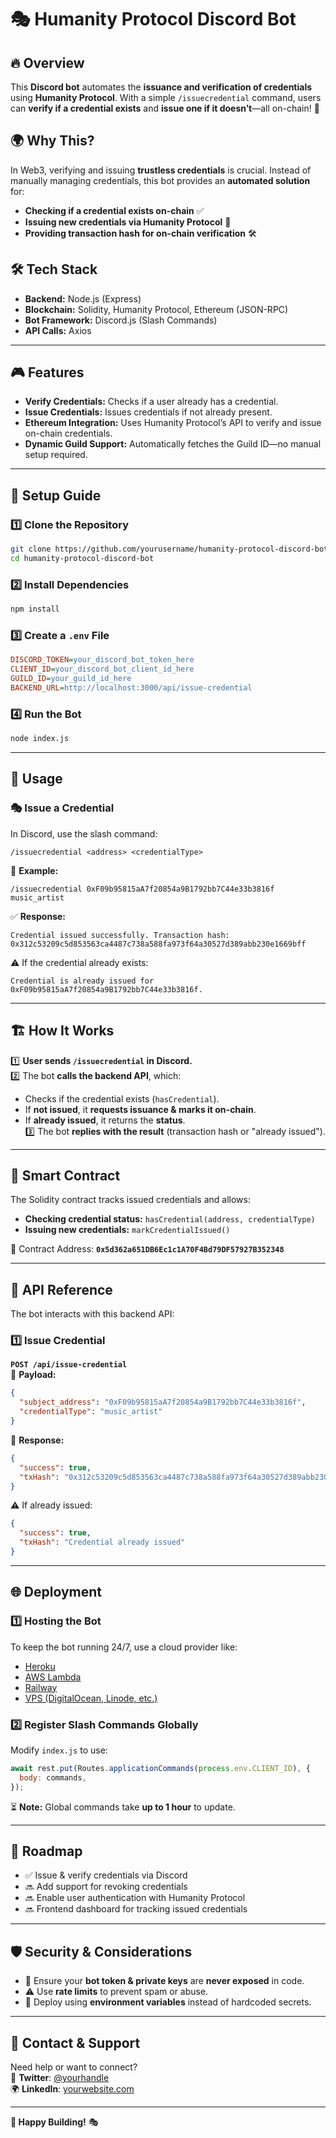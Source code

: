 # 🎭 Humanity Protocol Discord Bot

## 🔥 Overview

This **Discord bot** automates the **issuance and verification of credentials** using **Humanity Protocol**. With a simple `/issuecredential` command, users can **verify if a credential exists** and **issue one if it doesn’t**—all on-chain! 🚀

## 🌍 Why This?

In Web3, verifying and issuing **trustless credentials** is crucial. Instead of manually managing credentials, this bot provides an **automated solution** for:

- **Checking if a credential exists on-chain** ✅
- **Issuing new credentials via Humanity Protocol** 🔗
- **Providing transaction hash for on-chain verification** 🛠

## 🛠 Tech Stack

- **Backend:** Node.js (Express)
- **Blockchain:** Solidity, Humanity Protocol, Ethereum (JSON-RPC)
- **Bot Framework:** Discord.js (Slash Commands)
- **API Calls:** Axios

---

## 🎮 Features

- **Verify Credentials:** Checks if a user already has a credential.
- **Issue Credentials:** Issues credentials if not already present.
- **Ethereum Integration:** Uses Humanity Protocol’s API to verify and issue on-chain credentials.
- **Dynamic Guild Support:** Automatically fetches the Guild ID—no manual setup required.

---

## 📌 Setup Guide

### 1️⃣ **Clone the Repository**

```bash
git clone https://github.com/yourusername/humanity-protocol-discord-bot.git
cd humanity-protocol-discord-bot
```

### 2️⃣ **Install Dependencies**

```bash
npm install
```

### 3️⃣ **Create a `.env` File**

```ini
DISCORD_TOKEN=your_discord_bot_token_here
CLIENT_ID=your_discord_bot_client_id_here
GUILD_ID=your_guild_id_here
BACKEND_URL=http://localhost:3000/api/issue-credential
```

### 4️⃣ **Run the Bot**

```bash
node index.js
```

---

## 🚀 Usage

### **🎭 Issue a Credential**

In Discord, use the slash command:

```
/issuecredential <address> <credentialType>
```

📌 **Example:**

```
/issuecredential 0xF09b95815aA7f20854a9B1792bb7C44e33b3816f music_artist
```

✅ **Response:**

```
Credential issued successfully. Transaction hash: 0x312c53209c5d853563ca4487c738a588fa973f64a30527d389abb230e1669bff
```

⚠️ If the credential already exists:

```
Credential is already issued for 0xF09b95815aA7f20854a9B1792bb7C44e33b3816f.
```

---

## 🏗 How It Works

1️⃣ **User sends `/issuecredential` in Discord.**  
2️⃣ The bot **calls the backend API**, which:

- Checks if the credential exists (`hasCredential`).
- If **not issued**, it **requests issuance & marks it on-chain**.
- If **already issued**, it returns the **status**.  
  3️⃣ The bot **replies with the result** (transaction hash or "already issued").

---

## 🔗 Smart Contract

The Solidity contract tracks issued credentials and allows:

- **Checking credential status:** `hasCredential(address, credentialType)`
- **Issuing new credentials:** `markCredentialIssued()`

📌 Contract Address: **`0x5d362a651DB6Ec1c1A70F4Bd79DF57927B352348`**

---

## 🤖 API Reference

The bot interacts with this backend API:

### **1️⃣ Issue Credential**

**`POST /api/issue-credential`**  
📌 **Payload:**

```json
{
  "subject_address": "0xF09b95815aA7f20854a9B1792bb7C44e33b3816f",
  "credentialType": "music_artist"
}
```

📌 **Response:**

```json
{
  "success": true,
  "txHash": "0x312c53209c5d853563ca4487c738a588fa973f64a30527d389abb230e1669bff"
}
```

⚠️ If already issued:

```json
{
  "success": true,
  "txHash": "Credential already issued"
}
```

---

## 🌐 Deployment

### **1️⃣ Hosting the Bot**

To keep the bot running 24/7, use a cloud provider like:

- [Heroku](https://www.heroku.com/)
- [AWS Lambda](https://aws.amazon.com/lambda/)
- [Railway](https://railway.app/)
- [VPS (DigitalOcean, Linode, etc.)](https://www.digitalocean.com/)

### **2️⃣ Register Slash Commands Globally**

Modify `index.js` to use:

```js
await rest.put(Routes.applicationCommands(process.env.CLIENT_ID), {
  body: commands,
});
```

⏳ **Note:** Global commands take **up to 1 hour** to update.

---

## 📜 Roadmap

- ✅ Issue & verify credentials via Discord
- 🔜 Add support for revoking credentials
- 🔜 Enable user authentication with Humanity Protocol
- 🔜 Frontend dashboard for tracking issued credentials

---

## 🛡 Security & Considerations

- 🔐 Ensure your **bot token & private keys** are **never exposed** in code.
- ⚠️ Use **rate limits** to prevent spam or abuse.
- 🚀 Deploy using **environment variables** instead of hardcoded secrets.

---

## 💬 Contact & Support

Need help or want to connect?  
📩 **Twitter**: [@yourhandle](https://x.com/Jas529)  
🌍 **LinkedIn**: [yourwebsite.com](https://www.linkedin.com/in/jas-shah-709854233/)

---

**🚀 Happy Building!** 🎭
